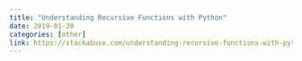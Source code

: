 ```yaml
---
title: "Understanding Recursive Functions with Python"
date: 2019-01-30
categories: [other]
link: https://stackabuse.com/understanding-recursive-functions-with-python/
---
```

